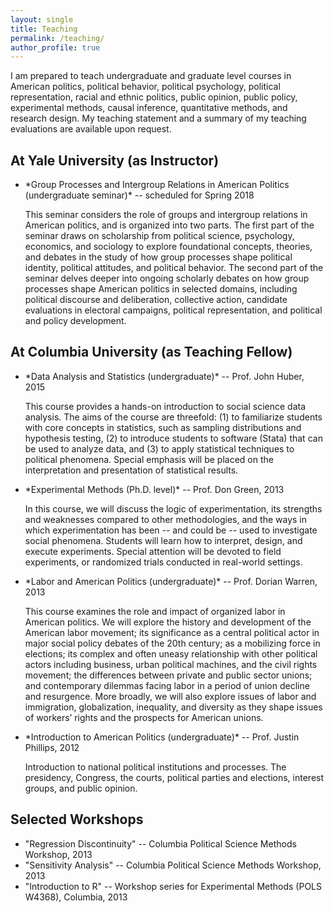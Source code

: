 ```yaml
---
layout: single
title: Teaching
permalink: /teaching/
author_profile: true
---
```


I am prepared to teach undergraduate and graduate level courses in American politics, political behavior, political psychology, political representation, racial and ethnic politics, public opinion, public policy, experimental methods, causal inference, quantitative methods, and research design. My teaching statement and a summary of my teaching evaluations are available upon request. 

## At Yale University (as Instructor)
<ul>
<li> *Group Processes and Intergroup Relations in American Politics (undergraduate seminar)* -- scheduled for Spring 2018

<p class="notice--primary">This seminar considers the role of groups and intergroup relations in American politics, and is organized into two parts. The first part of the seminar draws on scholarship from political science, psychology, economics, and sociology to explore foundational concepts, theories, and debates in the study of how group processes shape political identity, political attitudes, and political behavior. The second part of the seminar delves deeper into ongoing scholarly debates on how group processes shape American politics in selected domains, including political discourse and deliberation, collective action, candidate evaluations in electoral campaigns, political representation, and political and policy development.</p>
</li>
</ul>

## At Columbia University (as Teaching Fellow)
<ul>
<li> *Data Analysis and Statistics (undergraduate)* -- Prof. John Huber, 2015

<p class="notice--primary">This course provides a hands-on introduction to social science data analysis. The aims of the course are threefold: (1) to familiarize students with core concepts in statistics, such as sampling distributions and hypothesis testing, (2) to introduce students to software (Stata) that can be used to analyze data, and (3) to apply statistical techniques to political phenomena. Special emphasis will be placed on the interpretation and presentation of statistical results.</p>
</li>
<li> *Experimental Methods (Ph.D. level)* -- Prof. Don Green, 2013

<p class="notice--primary">In this course, we will discuss the logic of experimentation, its strengths and weaknesses compared to other methodologies, and the ways in which experimentation has been -- and could be -- used to investigate social phenomena. Students will learn how to interpret, design, and execute experiments. Special attention will be devoted to field experiments, or randomized trials conducted in real-world settings.</p>
</li>
<li> *Labor and American Politics (undergraduate)* -- Prof. Dorian Warren, 2013

<p class="notice--primary">This course examines the role and impact of organized labor in American politics. We will explore the history and development of the American labor movement; its significance as a central political actor in major social policy debates of the 20th century; as a mobilizing force in elections; its complex and often uneasy relationship with other political actors including business, urban political machines, and the civil rights movement; the differences between private and public sector unions; and contemporary dilemmas facing labor in a period of union decline and resurgence. More broadly, we will also explore issues of labor and immigration, globalization, inequality, and diversity as they shape issues of workers’ rights and the prospects for American unions.</p>
</li>
<li> *Introduction to American Politics (undergraduate)* -- Prof. Justin Phillips, 2012

<p class="notice--primary">Introduction to national political institutions and processes. The presidency, Congress, the courts, political parties and elections, interest groups, and public opinion.</p>
</li>
</ul>

## Selected Workshops
* "Regression Discontinuity" -- Columbia Political Science Methods Workshop, 2013
* "Sensitivity Analysis" -- Columbia Political Science Methods Workshop, 2013
* "Introduction to R" -- Workshop series for Experimental Methods (POLS W4368), Columbia, 2013

